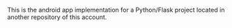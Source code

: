This is the android app implementation for a Python/Flask project located in another repository of this account.
